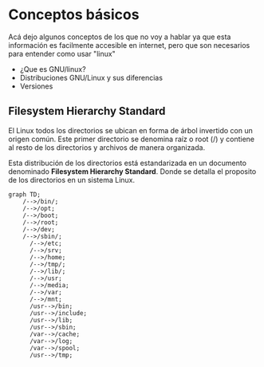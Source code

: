 # Conceptos básicos

Acá dejo algunos conceptos de los que no voy a hablar ya que esta información es facilmente accesible en internet, pero que son necesarios para entender como usar "linux"

- ¿Que es GNU/linux?
- Distribuciones GNU/Linux y sus diferencias
- Versiones 

## Filesystem Hierarchy Standard

El Linux todos los directorios se ubican en forma de árbol invertido con un origen común. Este primer directorio se denomina raíz o root (/) y contiene al resto de los directorios y archivos de manera organizada. 

Esta distribución de los directorios está estandarizada en un documento denominado **Filesystem Hierarchy Standard**. Donde se detalla el proposito de los directorios en un sistema Linux.

```mermaid
graph TD;
    /-->/bin/;
    /-->/opt;
    /-->/boot;
    /-->/root;
    /-->/dev;
    /-->/sbin/;
	  /-->/etc;
	  /-->/srv;
	  /-->/home;
	  /-->/tmp/;
	  /-->/lib/;
	  /-->/usr;
	  /-->/media;
	  /-->/var;
	  /-->/mnt;
	  /usr-->/bin;
	  /usr-->/include;
	  /usr-->/lib;
	  /usr-->/sbin;
	  /var-->/cache;
	  /var-->/log;
	  /var-->/spool;
	  /usr-->/tmp;
```
